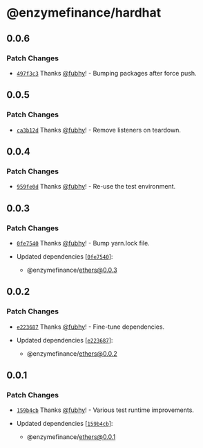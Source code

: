 # @enzymefinance/hardhat

## 0.0.6

### Patch Changes

- [`497f3c3`](https://github.com/avantgardefinance/ethereum-devtools/commit/497f3c3827d006c65159248f61784891d157f7cb) Thanks [@fubhy](https://github.com/fubhy)! - Bumping packages after force push.

## 0.0.5

### Patch Changes

- [`ca3b12d`](https://github.com/avantgardefinance/ethereum-devtools/commit/ca3b12d069a6292be82162828e8b176310a40419) Thanks [@fubhy](https://github.com/fubhy)! - Remove listeners on teardown.

## 0.0.4

### Patch Changes

- [`959fe0d`](https://github.com/avantgardefinance/ethereum-devtools/commit/959fe0d77640f39a96995b9483a3b3da6a65cf60) Thanks [@fubhy](https://github.com/fubhy)! - Re-use the test environment.

## 0.0.3

### Patch Changes

- [`0fe7540`](https://github.com/avantgardefinance/ethereum-devtools/commit/0fe7540cea734c39cc6f28f0e51948fec445fc01) Thanks [@fubhy](https://github.com/fubhy)! - Bump yarn.lock file.

- Updated dependencies [[`0fe7540`](https://github.com/avantgardefinance/ethereum-devtools/commit/0fe7540cea734c39cc6f28f0e51948fec445fc01)]:
  - @enzymefinance/ethers@0.0.3

## 0.0.2

### Patch Changes

- [`e223687`](https://github.com/avantgardefinance/ethereum-devtools/commit/e223687087f025d55019fecc6b5dc208a5d972ba) Thanks [@fubhy](https://github.com/fubhy)! - Fine-tune dependencies.

- Updated dependencies [[`e223687`](https://github.com/avantgardefinance/ethereum-devtools/commit/e223687087f025d55019fecc6b5dc208a5d972ba)]:
  - @enzymefinance/ethers@0.0.2

## 0.0.1

### Patch Changes

- [`159b4cb`](https://github.com/avantgardefinance/ethereum-devtools/commit/159b4cb72028311b3cc724fdd7237bbf8b60255b) Thanks [@fubhy](https://github.com/fubhy)! - Various test runtime improvements.

- Updated dependencies [[`159b4cb`](https://github.com/avantgardefinance/ethereum-devtools/commit/159b4cb72028311b3cc724fdd7237bbf8b60255b)]:
  - @enzymefinance/ethers@0.0.1
